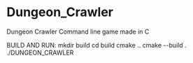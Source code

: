 # Dungeon_Crawler
Dungeon Crawler Command line game made in C

BUILD AND RUN:
mkdir build
cd build
cmake ..
cmake --build .
./DUNGEON_CRAWLER
